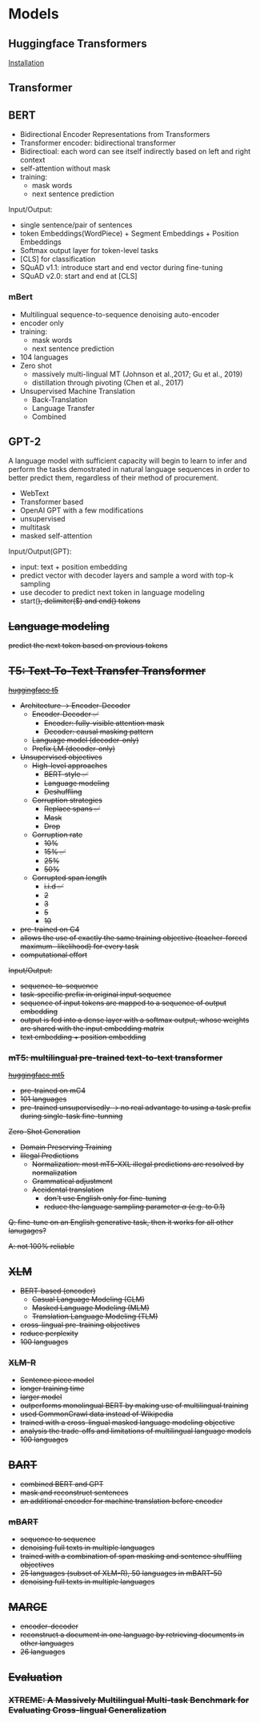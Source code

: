 # Models

## Huggingface Transformers

[Installation](https://huggingface.co/docs/transformers/installation)

## Transformer

## BERT

- Bidirectional Encoder Representations from Transformers
- Transformer encoder: bidirectional transformer
- Bidirectioal: each word can see itself indirectly based on left and right context
- self-attention without mask
- training:
  - mask words
  - next sentence prediction

Input/Output:
- single sentence/pair of sentences
- token Embeddings(WordPiece) + Segment Embeddings + Position Embeddings
- Softmax output layer for token-level tasks
- [CLS] for classification
- SQuAD v1.1: introduce start and end vector during fine-tuning
- SQuAD v2.0: start and end at [CLS]
  

### mBert

- Multilingual sequence-to-sequence denoising auto-encoder
- encoder only
- training:
  - mask words
  - next sentence prediction
- 104 languages
- Zero shot
  - massively multi-lingual MT (Johnson et al.,2017; Gu et al., 2019)
  - distillation through pivoting (Chen et al., 2017)
- Unsupervised Machine Translation
  - Back-Translation
  - Language Transfer
  - Combined

## GPT-2

A language model with sufficient capacity will begin to learn to infer and perform the tasks demostrated in natural language sequences in order to better predict them, regardless of their method of procurement.

- WebText
- Transformer based
- OpenAI GPT with a few modifications
- unsupervised
- multitask
- masked self-attention

Input/Output(GPT):
- input: text + position embedding
- predict vector with decoder layers and sample a word with top-k sampling
- use decoder to predict next token in language modeling
- start(<s>), delimiter($) and end(<e>) tokens

## Language modeling

predict the next token based on previous tokens

## T5: Text-To-Text Transfer Transformer

[huggingface t5](https://huggingface.co/docs/transformers/model_doc/t5)

- Architecture -> Encoder-Decoder
  - Encoder-Decoder ✅
    - Encoder: fully-visible attention mask
    - Decoder: causal masking pattern
  - Language model (decoder-only)
  - Prefix LM (decoder-only)
- Unsupervised objectives
  - High-level approaches
    - BERT-style ✅
    - Language modeling
    - Deshuffling
  - Corruption strategies
    - Replace spans ✅
    - Mask
    - Drop
  - Corruption rate
    - 10%
    - 15% ✅
    - 25%
    - 50%
  - Corrupted span length
    - i.i.d ✅
    - 2
    - 3
    - 5
    - 10
- pre-trained on C4
- allows the use of exactly the same training objective (teacher-forced maximum- likelihood) for every task
- computational effort

Input/Output:
- sequence-to-sequence
- task-specific prefix in original input sequence
- sequence of input tokens are mapped to a sequence of output embedding
- output is fed into a dense layer with a softmax output, whose weights are shared with the input embedding matrix
- text embedding + position embedding

### mT5: multilingual pre-trained text-to-text transformer

[huggingface mt5](https://huggingface.co/docs/transformers/model_doc/mt5)

- pre-trained on mC4
- 101 languages
- pre-trained unsupervisedly -> no real advantage to using a task prefix during single-task fine-tunning

Zero-Shot Generation

- Domain Preserving Training
- Illegal Predictions
  - Normalization: most mT5-XXL illegal predictions are resolved by normalization
  - Grammatical adjustment
  - Accidental translation
    - don't use English only for fine-tuning
    - reduce the language sampling parameter $\alpha$ (e.g. to 0.1)

Q: fine-tune on an English generative task, then it works for all other lanugages?

A: not 100% reliable

## XLM

- BERT-based (encoder)
  - Casual Language Modeling (CLM)
  - Masked Language Modeling (MLM)
  - Translation Language Modeling (TLM)
- cross-lingual pre-training objectives
- reduce perplexity
- 100 languages

### XLM-R

- Sentence piece model
- longer training time
- larger model
- outperforms monolingual BERT by making use of multilingual training
- used CommonCrawl data instead of Wikipedia
- trained with a cross-lingual masked language modeling objective
- analysis the trade-offs and limitations of multilingual language models
- 100 languages

## BART

- combined BERT and GPT
- mask and reconstruct sentences
- an additional encoder for machine translation before encoder

### mBART

- sequence to sequence
- denoising full texts in multiple languages
- trained with a combination of span masking and sentence shuffling objectives
- 25 languages (subset of XLM-R), 50 languages in mBART-50
- denoising full texts in multiple languages

## MARGE

- encoder-decoder
- reconstruct a document in one language by retrieving documents in other languages
- 26 languages

## Evaluation

### XTREME: A Massively Multilingual Multi-task Benchmark for Evaluating Cross-lingual Generalization
